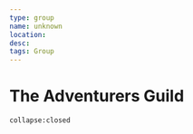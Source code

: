 ```yaml
---
type: group
name: unknown
location: 
desc: 
tags: Group
---
```


# The Adventurers Guild 

```ad-ooc
collapse:closed
```